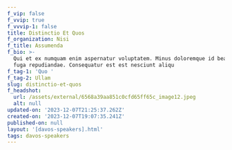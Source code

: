 ```yaml
---
f_vip: false
f_vvip: true
f_vvvip-1: false
title: Distinctio Et Quos
f_organization: Nisi
f_title: Assumenda
f_bio: >-
  Qui et ex numquam enim aspernatur voluptatem. Minus doloremque id beatae sed
  fuga repudiandae. Consequatur est est nesciunt aliqu
f_tag-1: 'Quo '
f_tag-2: Ullam
slug: distinctio-et-quos
f_headshot:
  url: /assets/external/6568a39aa851c0cfd65ff65c_image12.jpeg
  alt: null
updated-on: '2023-12-07T21:25:37.262Z'
created-on: '2023-12-07T19:07:35.241Z'
published-on: null
layout: '[davos-speakers].html'
tags: davos-speakers
---
```




